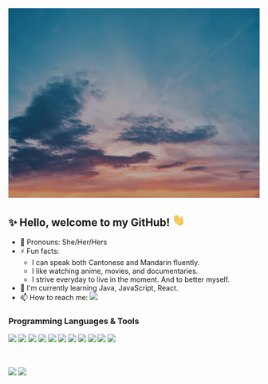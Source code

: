 <img src="https://github.com/hzeng33/hzeng33/blob/main/Name.gif" height="380px" width="750px">   

## ✨ Hello, welcome to my GitHub! <img src="wave.gif" height="25px" width="25px">


- :woman: Pronouns: She/Her/Hers
- ⚡ Fun facts: 
   * I can speak both Cantonese and Mandarin fluently.     
   * I like watching anime, movies, and documentaries.
   * I strive everyday to live in the moment. And to better myself.
- :seedling: I'm currently learning Java, JavaScript, React.
- 📫 How to reach me: [![](https://img.shields.io/badge/LinkedIn-0077B5?style=for-the-badge&logo=linkedin&logoColor=white)](https://www.linkedin.com/in/huiqingzeng)


### Programming Languages & Tools
<img height="37px" src="https://cdn.jsdelivr.net/gh/devicons/devicon/icons/java/java-original-wordmark.svg" /> <img height="37px" src="https://cdn.jsdelivr.net/gh/devicons/devicon/icons/javascript/javascript-original.svg" /> <img height="37px" src="https://cdn.jsdelivr.net/gh/devicons/devicon/icons/html5/html5-original-wordmark.svg" /> <img height="37px" src="https://cdn.jsdelivr.net/gh/devicons/devicon/icons/css3/css3-original-wordmark.svg" />  <img height="37px" src="https://cdn.jsdelivr.net/gh/devicons/devicon/icons/visualstudio/visualstudio-plain.svg" /> <img height="37px" src="https://cdn.jsdelivr.net/gh/devicons/devicon/icons/postgresql/postgresql-plain-wordmark.svg" /> <img height="37px" src="https://cdn.jsdelivr.net/gh/devicons/devicon/icons/mysql/mysql-original-wordmark.svg" /> <img height="37px" src="https://cdn.jsdelivr.net/gh/devicons/devicon/icons/figma/figma-original.svg" /> <img height="37px" src="https://cdn.jsdelivr.net/gh/devicons/devicon/icons/git/git-plain-wordmark.svg" /> <img height="37px" src="https://cdn.jsdelivr.net/gh/devicons/devicon/icons/nodejs/nodejs-original-wordmark.svg" /> <img height="37px" src="https://cdn.jsdelivr.net/gh/devicons/devicon/icons/npm/npm-original-wordmark.svg" />
          
 <br></br>
 <img src="https://github-readme-stats.vercel.app/api/top-langs?username=hzeng33"/>  <img src="https://github-readme-stats.vercel.app/api?username=hzeng33&show_icons=true&theme=vue-dark"/>       
 

<!--
**hzeng33/hzeng33** is a ✨ _special_ ✨ repository because its `README.md` (this file) appears on your GitHub profile.

Here are some ideas to get you started:
- :computer: I'm currently working on ...
- 🌱 I’m currently learning ...
- 👯 I’m looking to collaborate on ...
- 🤔 I’m looking for help with ...
- 💬 Ask me about ...
- 📫 How to reach me: ...
- 😄 Pronouns: ...
- ⚡ Fun fact: ...
-- :computer: I'm currently working on ...
- github stats: <img src="https://github-readme-stats.vercel.app/api?username=hzeng33&show_icons=true&theme=vue-dark"/>
- badge website: https://dev.to/envoy_/150-badges-for-github-pnk [![](<badge_url>)](<hyperlink>)
- Tools icon <code><img width="7.5%" src="https://www.vectorlogo.zone/logos/java/java-horizontal.svg"></code> 
  or <img height=37 src="https://cdn.jsdelivr.net/gh/devicons/devicon/icons/java/java-original-wordmark.svg" />    website: https://devicon.dev/
-->
